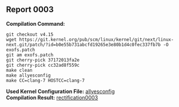 ## Report 0003 #  
**Compilation Command:**  
```
git checkout v4.15  
wget https://git.kernel.org/pub/scm/linux/kernel/git/next/linux-next.git/patch/?id=b0e55b731abcfd19265e3e80b1d4c0fec337fb7b -O exofs.patch  
git am exofs.patch
git cherry-pick 37172013fa2e
git cherry-pick cc32ad8f559c
make clean
make allyesconfig
make CC=clang-7 HOSTCC=clang-7
```
**Used Kernel Configuration File:** [allyesconfig](../../../config-files/v4.15/allyesconfig)  
**Compilation Result:** [rectification0003](../../../rectification-reports/rectification0003.md)  
